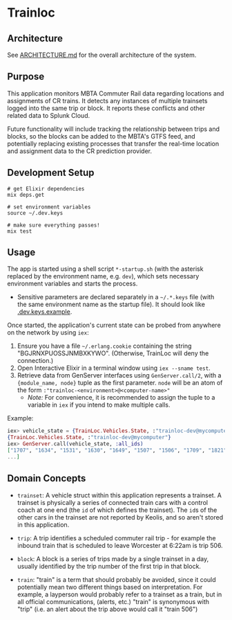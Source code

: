 # Trainloc

## Architecture

See [ARCHITECTURE.md](ARCHITECTURE.md) for the overall architecture of the system.

## Purpose

This application monitors MBTA Commuter Rail data regarding locations and assignments of CR trains.
It detects any instances of multiple trainsets logged into the same trip or block.
It reports these conflicts and other related data to Splunk Cloud.

Future functionality will include tracking the relationship between trips and blocks, so the blocks
can be added to the MBTA's GTFS feed, and potentially replacing existing processes that transfer the
real-time location and assignment data to the CR prediction provider.

## Development Setup

```
# get Elixir dependencies
mix deps.get

# set environment variables
source ~/.dev.keys

# make sure everything passes!
mix test
```

## Usage

The app is started using a shell script `*-startup.sh` (with the asterisk replaced by the environment name,
e.g. `dev`), which sets necessary environment variables and starts the process.
* Sensitive parameters are declared separately in a `~/.*.keys` file (with the same environment name as the startup file). It should look like [.dev.keys.example](.dev.keys.example).

Once started, the application's current state can be probed from anywhere on the network by using `iex`:
1. Ensure you have a file `~/.erlang.cookie` containing the string "BGJRNXPUOSSJNMBXKYWO".
(Otherwise, TrainLoc will deny the connection.)
2. Open Interactive Elixir in a terminal window using `iex --sname test`.
3. Retrieve data from GenServer interfaces using `GenServer.call/2`, with a `{module_name, node}` tuple as the first parameter. `node` will be an atom of the form `:"trainloc-<environment>@<computer-name>"`
    * *Note:* For convenience, it is recommended to assign the tuple to a variable in `iex` if you intend to make multiple calls.

  Example:
```elixir
iex> vehicle_state = {TrainLoc.Vehicles.State, :"trainloc-dev@mycomputer"}
{TrainLoc.Vehicles.State, :"trainloc-dev@mycomputer"}
iex> GenServer.call(vehicle_state, :all_ids)
["1707", "1634", "1531", "1630", "1649", "1507", "1506", "1709", "1821", "1724",
...]
```

## Domain Concepts

* `trainset`: A vehicle struct within this application represents a trainset. A
  trainset is physically a series of connected train cars with a control coach
  at one end (the `id` of which defines the trainset). The `id`s of the other
  cars in the trainset are not reported by Keolis, and so aren't stored in this
  application.

* `trip`: A trip identifies a scheduled commuter rail trip - for example the
  inbound train that is scheduled to leave Worcester at 6:22am is trip 506.

* `block`: A block is a series of trips made by a single trainset in a day,
  usually identified by the trip number of the first trip in that block.

* `train`: "train" is a term that should probably be avoided, since it could
  potentially mean two different things based on interpretation. For example, a
  layperson would probably refer to a trainset as a train, but in all official
  communications, (alerts, etc.) "train" is synonymous with "trip" (i.e. an alert
  about the trip above would call it "train 506")
